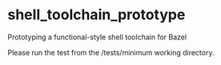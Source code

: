 # shell_toolchain_prototype
Prototyping a functional-style shell toolchain for Bazel

Please run the test from the /tests/minimum working directory.
